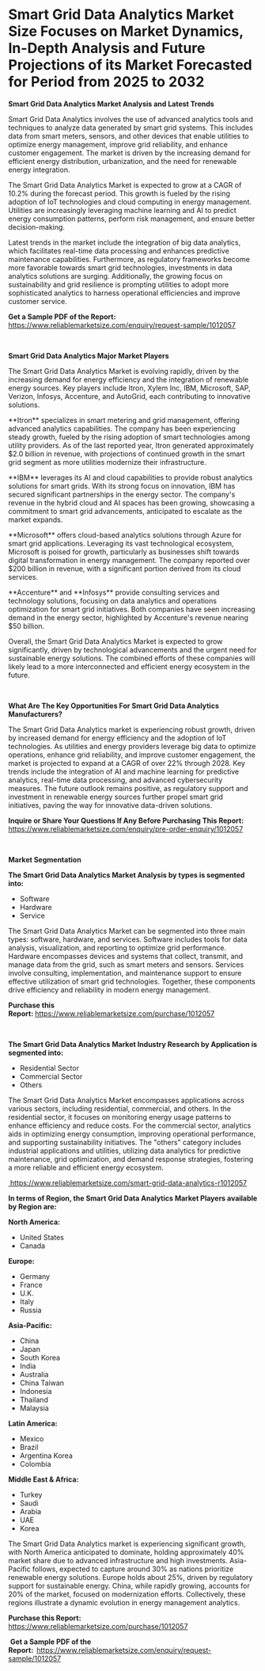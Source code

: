 <p><h1>Smart Grid Data Analytics Market Size Focuses on Market Dynamics, In-Depth Analysis and Future Projections of its Market Forecasted for Period from 2025 to 2032</h1></p><p><strong>Smart Grid Data Analytics Market Analysis and Latest Trends</strong></p>
<p><p>Smart Grid Data Analytics involves the use of advanced analytics tools and techniques to analyze data generated by smart grid systems. This includes data from smart meters, sensors, and other devices that enable utilities to optimize energy management, improve grid reliability, and enhance customer engagement. The market is driven by the increasing demand for efficient energy distribution, urbanization, and the need for renewable energy integration.</p><p>The Smart Grid Data Analytics Market is expected to grow at a CAGR of 10.2% during the forecast period. This growth is fueled by the rising adoption of IoT technologies and cloud computing in energy management. Utilities are increasingly leveraging machine learning and AI to predict energy consumption patterns, perform risk management, and ensure better decision-making.</p><p>Latest trends in the market include the integration of big data analytics, which facilitates real-time data processing and enhances predictive maintenance capabilities. Furthermore, as regulatory frameworks become more favorable towards smart grid technologies, investments in data analytics solutions are surging. Additionally, the growing focus on sustainability and grid resilience is prompting utilities to adopt more sophisticated analytics to harness operational efficiencies and improve customer service.</p></p>
<p><strong>Get a Sample PDF of the Report:&nbsp;</strong> <a href="https://www.reliablemarketsize.com/enquiry/request-sample/1012057?utm_campaign=1898&utm_medium=2&utm_source=Github&utm_content=ia&utm_term=17042025&utm_id=smart-grid-data-analytics">https://www.reliablemarketsize.com/enquiry/request-sample/1012057</a></p>
<p>&nbsp;</p>
<p><strong>Smart Grid Data Analytics Major Market Players</strong></p>
<p><p>The Smart Grid Data Analytics Market is evolving rapidly, driven by the increasing demand for energy efficiency and the integration of renewable energy sources. Key players include Itron, Xylem Inc, IBM, Microsoft, SAP, Verizon, Infosys, Accenture, and AutoGrid, each contributing to innovative solutions.</p><p>**Itron** specializes in smart metering and grid management, offering advanced analytics capabilities. The company has been experiencing steady growth, fueled by the rising adoption of smart technologies among utility providers. As of the last reported year, Itron generated approximately $2.0 billion in revenue, with projections of continued growth in the smart grid segment as more utilities modernize their infrastructure.</p><p>**IBM** leverages its AI and cloud capabilities to provide robust analytics solutions for smart grids. With its strong focus on innovation, IBM has secured significant partnerships in the energy sector. The company's revenue in the hybrid cloud and AI spaces has been growing, showcasing a commitment to smart grid advancements, anticipated to escalate as the market expands.</p><p>**Microsoft** offers cloud-based analytics solutions through Azure for smart grid applications. Leveraging its vast technological ecosystem, Microsoft is poised for growth, particularly as businesses shift towards digital transformation in energy management. The company reported over $200 billion in revenue, with a significant portion derived from its cloud services.</p><p>**Accenture** and **Infosys** provide consulting services and technology solutions, focusing on data analytics and operations optimization for smart grid initiatives. Both companies have seen increasing demand in the energy sector, highlighted by Accenture's revenue nearing $50 billion.</p><p>Overall, the Smart Grid Data Analytics Market is expected to grow significantly, driven by technological advancements and the urgent need for sustainable energy solutions. The combined efforts of these companies will likely lead to a more interconnected and efficient energy ecosystem in the future.</p></p>
<p>&nbsp;</p>
<p><strong>What Are The Key Opportunities For Smart Grid Data Analytics Manufacturers?</strong></p>
<p><p>The Smart Grid Data Analytics market is experiencing robust growth, driven by increased demand for energy efficiency and the adoption of IoT technologies. As utilities and energy providers leverage big data to optimize operations, enhance grid reliability, and improve customer engagement, the market is projected to expand at a CAGR of over 22% through 2028. Key trends include the integration of AI and machine learning for predictive analytics, real-time data processing, and advanced cybersecurity measures. The future outlook remains positive, as regulatory support and investment in renewable energy sources further propel smart grid initiatives, paving the way for innovative data-driven solutions.</p></p>
<p><strong>Inquire or Share Your Questions If Any Before Purchasing This Report:</strong> <a href="https://www.reliablemarketsize.com/enquiry/pre-order-enquiry/1012057?utm_campaign=1898&utm_medium=2&utm_source=Github&utm_content=ia&utm_term=17042025&utm_id=smart-grid-data-analytics">https://www.reliablemarketsize.com/enquiry/pre-order-enquiry/1012057</a></p>
<p>&nbsp;</p>
<p><strong>Market Segmentation</strong></p>
<p><strong>The Smart Grid Data Analytics Market Analysis by types is segmented into:</strong></p>
<p><ul><li>Software</li><li>Hardware</li><li>Service</li></ul></p>
<p><p>The Smart Grid Data Analytics Market can be segmented into three main types: software, hardware, and services. Software includes tools for data analysis, visualization, and reporting to optimize grid performance. Hardware encompasses devices and systems that collect, transmit, and manage data from the grid, such as smart meters and sensors. Services involve consulting, implementation, and maintenance support to ensure effective utilization of smart grid technologies. Together, these components drive efficiency and reliability in modern energy management.</p></p>
<p><strong>Purchase this Report:&nbsp;</strong><a href="https://www.reliablemarketsize.com/purchase/1012057?utm_campaign=1898&utm_medium=2&utm_source=Github&utm_content=ia&utm_term=17042025&utm_id=smart-grid-data-analytics">https://www.reliablemarketsize.com/purchase/1012057</a></p>
<p>&nbsp;</p>
<p><strong>The Smart Grid Data Analytics Market Industry Research by Application is segmented into:</strong></p>
<p><ul><li>Residential Sector</li><li>Commercial Sector</li><li>Others</li></ul></p>
<p><p>The Smart Grid Data Analytics Market encompasses applications across various sectors, including residential, commercial, and others. In the residential sector, it focuses on monitoring energy usage patterns to enhance efficiency and reduce costs. For the commercial sector, analytics aids in optimizing energy consumption, improving operational performance, and supporting sustainability initiatives. The "others" category includes industrial applications and utilities, utilizing data analytics for predictive maintenance, grid optimization, and demand response strategies, fostering a more reliable and efficient energy ecosystem.</p></p>
<p><a href="https://www.reliablemarketsize.com/smart-grid-data-analytics-r1012057?utm_campaign=1898&utm_medium=2&utm_source=Github&utm_content=ia&utm_term=17042025&utm_id=smart-grid-data-analytics">&nbsp;https://www.reliablemarketsize.com/smart-grid-data-analytics-r1012057</a></p>
<p><strong>In terms of Region, the Smart Grid Data Analytics Market Players available by Region are:</strong></p>
<p>
    <p> <strong> North America: </strong>
        <ul>
            <li>United States</li>
            <li>Canada</li>
        </ul>
        </p> 
    <p> <strong> Europe: </strong>
        <ul>
            <li>Germany</li>
            <li>France</li>
            <li>U.K.</li>
            <li>Italy</li>
            <li>Russia</li>
        </ul>
        </p> 
    <p> <strong> Asia-Pacific: </strong>
        <ul>
            <li>China</li>
            <li>Japan</li>
            <li>South Korea</li>
            <li>India</li>
            <li>Australia</li>
            <li>China Taiwan</li>
            <li>Indonesia</li>
            <li>Thailand</li>
            <li>Malaysia</li>
        </ul>
        </p> 
    <p> <strong> Latin America: </strong>
        <ul>
            <li>Mexico</li>
            <li>Brazil</li>
            <li>Argentina Korea</li>
            <li>Colombia</li>
        </ul>
        </p> 
    <p> <strong> Middle East & Africa: </strong>
        <ul>
            <li>Turkey</li>
            <li>Saudi</li>
            <li>Arabia</li>
            <li>UAE</li>
            <li>Korea</li>
        </ul>
    </p>
    </p>
<p><p>The Smart Grid Data Analytics market is experiencing significant growth, with North America anticipated to dominate, holding approximately 40% market share due to advanced infrastructure and high investments. Asia-Pacific follows, expected to capture around 30% as nations prioritize renewable energy solutions. Europe holds about 25%, driven by regulatory support for sustainable energy. China, while rapidly growing, accounts for 20% of the market, focused on modernization efforts. Collectively, these regions illustrate a dynamic evolution in energy management analytics.</p></p>
<p><strong>Purchase this Report: </strong><a href="https://www.reliablemarketsize.com/purchase/1012057?utm_campaign=1898&utm_medium=2&utm_source=Github&utm_content=ia&utm_term=17042025&utm_id=smart-grid-data-analytics">https://www.reliablemarketsize.com/purchase/1012057</a></p>
<p>&nbsp;<strong>Get a Sample PDF of the Report:&nbsp;&nbsp;</strong><a href="https://www.reliablemarketsize.com/enquiry/request-sample/1012057?utm_campaign=1898&utm_medium=2&utm_source=Github&utm_content=ia&utm_term=17042025&utm_id=smart-grid-data-analytics">https://www.reliablemarketsize.com/enquiry/request-sample/1012057</a></p>
<p><strong></strong></p>
<p><p></p><p></p><p></p></p>